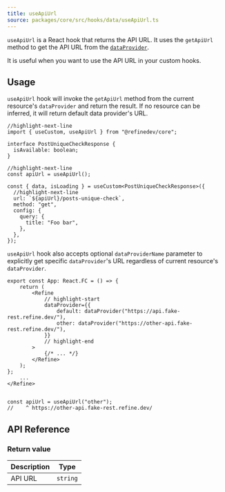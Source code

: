 ```yaml
---
title: useApiUrl
source: packages/core/src/hooks/data/useApiUrl.ts
---
```


`useApiUrl` is a React hook that returns the API URL. It uses the `getApiUrl` method to get the API URL from the [`dataProvider`][data provider].

It is useful when you want to use the API URL in your custom hooks.

## Usage

`useApiUrl` hook will invoke the `getApiUrl` method from the current resource's `dataProvider` and return the result. If no resource can be inferred, it will return default data provider's URL.

```tsx
//highlight-next-line
import { useCustom, useApiUrl } from "@refinedev/core";

interface PostUniqueCheckResponse {
  isAvailable: boolean;
}

//highlight-next-line
const apiUrl = useApiUrl();

const { data, isLoading } = useCustom<PostUniqueCheckResponse>({
  //highlight-next-line
  url: `${apiUrl}/posts-unique-check`,
  method: "get",
  config: {
    query: {
      title: "Foo bar",
    },
  },
});
```

`useApiUrl` hook also accepts optional `dataProviderName` parameter to explicitly get specific `dataProvider`'s URL regardless of current resource's `dataProvider`.

```tsx
export const App: React.FC = () => {
    return (
        <Refine
            // highlight-start
            dataProvider={{
                default: dataProvider("https://api.fake-rest.refine.dev/"),
                other: dataProvider("https://other-api.fake-rest.refine.dev/"),
            }}
            // highlight-end
        >
            {/* ... */}
        </Refine>
    );
};
    ...
</Refine>


const apiUrl = useApiUrl("other");
//    ^ https://other-api.fake-rest.refine.dev/
```

## API Reference

### Return value

| Description | Type     |
| ----------- | -------- |
| API URL     | `string` |

[data provider]: /docs/core/providers/data-provider

